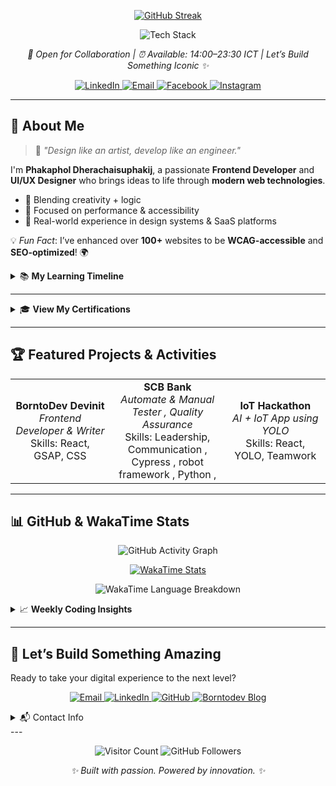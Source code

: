 

<p align="center">
  <a href="https://github.com/GodzK">
    <img src="https://git-hub-streak-stats.vercel.app?user=GodzK&theme=transparent&hide_border=true&background=00000000&fire=ff6bcb&ring=00eaff&currStreakNum=d4e4ff&currStreakLabel=00eaff&sideNums=d4e4ff&sideLabels=d4e4ff" alt="GitHub Streak">
  </a>
</p>
<p align="center">
  <img src="https://skillicons.dev/icons?i=js,ts,react,nextjs,nodejs,nuxtjs,tailwind,mui,python,java,go,mysql,figma,aws" alt="Tech Stack">
</p>
<p align="center">
  <em>🚀 Open for Collaboration | ⏰ Available: 14:00–23:30 ICT | Let’s Build Something Iconic ✨</em>
</p>

<p align="center">
  <a href="https://linkedin.com/in/phakaphol">
    <img src="https://img.shields.io/badge/LinkedIn-0A66C2?style=for-the-badge&logo=linkedin&logoColor=white" alt="LinkedIn">
  </a>
  <a href="mailto:godzk25@gmail.com">
    <img src="https://img.shields.io/badge/Email-D14836?style=for-the-badge&logo=gmail&logoColor=white" alt="Email">
  </a>
  <a href="https://www.facebook.com/phakaphol.dherachaisuphakij/">
    <img src="https://img.shields.io/badge/Facebook-1877F2?style=for-the-badge&logo=facebook&logoColor=white" alt="Facebook">
  </a>
  <a href="https://www.instagram.com/pk._tcsk/">
    <img src="https://img.shields.io/badge/Instagram-E4405F?style=for-the-badge&logo=instagram&logoColor=white" alt="Instagram">
  </a>
</p>

---

## 🌟 About Me

> 🎨 *"Design like an artist, develop like an engineer."*

I'm **Phakaphol Dherachaisuphakij**, a passionate **Frontend Developer** and **UI/UX Designer** who brings ideas to life through **modern web technologies**.

- 🧠 Blending creativity + logic  
- 🚀 Focused on performance & accessibility  
- 💼 Real-world experience in design systems & SaaS platforms  

💡 *Fun Fact*: I’ve enhanced over **100+** websites to be **WCAG-accessible** and **SEO-optimized**! 🌍

<details>
  <summary>📚 <strong>My Learning Timeline</strong></summary>

- 📘 **2024** – Mastered React, Next.js, Tailwind  
- ☁️ **2025** – Diving deep into AWS, GraphQL  
- 🧪 **Now** – UI testing + design systems in Figma  
</details>

---
<details>
  <summary>🎓 <strong>View My Certifications</strong></summary>

- 🥇 React Professional – freeCodeCamp (2024)  
- ☁️ AWS Cloud Practitioner – AWS (2025)  
- 🎨 UI/UX Fundamentals – Coursera (2024)  
</details>

---

## 🏆 Featured Projects & Activities

<table align="center">
  <tr>
    <td align="center" width="300">
      <strong>BorntoDev Devinit</strong><br>
      <em>Frontend Developer & Writer</em><br>
      Skills: React, GSAP, CSS
    </td>
    <td align="center" width="300">
      <strong>SCB Bank</strong><br>
      <em>Automate & Manual Tester , Quality Assurance</em><br>
      Skills: Leadership, Communication , Cypress , robot framework , Python ,
    </td>
    <td align="center" width="300">
      <strong>IoT Hackathon</strong><br>
      <em>AI + IoT App using YOLO</em><br>
      Skills: React, YOLO, Teamwork
    </td>
  </tr>
</table>

---

## 📊 GitHub & WakaTime Stats

<p align="center">
  <img src="https://github-readme-activity-graph.vercel.app/graph?username=GodzK&theme=react-dark&hide_border=true&color=00eaff&line=ff6bcb&point=d4e4ff&area=true" alt="GitHub Activity Graph">
</p>

<p align="center">
  <a href="https://wakatime.com/@984daca2-1327-4d0b-b661-d23dc3c18db1">
    <img src="https://wakatime.com/badge/user/984daca2-1327-4d0b-b661-d23dc3c18db1.svg" alt="WakaTime Stats">
  </a>
</p>

<p align="center">
  <img src="https://github-readme-stats.vercel.app/api/wakatime?username=GodzK&theme=transparent&layout=compact&hide_border=true&bg_color=00000000&title_color=00eaff&text_color=d4e4ff&icon_color=ff6bcb" alt="WakaTime Language Breakdown">
</p>

<details>
  <summary>📈 <strong>Weekly Coding Insights</strong></summary>

🛠️ Improving in:
- ⚛️ React & TypeScript  
- ☁️ AWS CI/CD Pipelines  
- 🎨 UI polishing with Figma prototypes  
</details>

---

## 🚀 Let’s Build Something Amazing

Ready to take your digital experience to the next level?

<p align="center">
  <a href="mailto:godzk25@gmail.com">
    <img src="https://img.shields.io/badge/Email-D14836?style=for-the-badge&logo=gmail&logoColor=white" alt="Email">
  </a>
  <a href="https://linkedin.com/in/phakaphol">
    <img src="https://img.shields.io/badge/LinkedIn-0A66C2?style=for-the-badge&logo=linkedin&logoColor=white" alt="LinkedIn">
  </a>
  <a href="https://github.com/GodzK">
    <img src="https://img.shields.io/badge/GitHub-181717?style=for-the-badge&logo=github&logoColor=white" alt="GitHub">
  </a>
  <a href="https://www.borntodev.com/author/godzk25gmail-com/">
    <img src="https://img.shields.io/badge/Borntodev-FF5733?style=for-the-badge&logo=blogger&logoColor=white" alt="Borntodev Blog">
  </a>
</p>

<details>
  <summary>📬 Contact Info</summary>

- 📧 **Email**: godzk25@gmail.com  
- 👔 **LinkedIn**: [phakaphol](https://www.linkedin.com/in/phakaphol-dherachaisuprakij-1092ab256/)  
- 🌐 **Portfolio**: [godzk.dev](https://kmutt-phakaphol.vercel.app/)  
- 📸 **Instagram**: [@pk._tcsk](https://www.instagram.com/pk._tcsk/)  

</details>
---
<p align="center">
  <img src="https://visitor-badge.laobi.icu/badge?page_id=GodzK.GodzK" alt="Visitor Count">
  <img src="https://img.shields.io/github/followers/GodzK?label=Followers&style=social" alt="GitHub Followers">
</p>

<p align="center">
  <em>✨ Built with passion. Powered by innovation. ✨</em>
</p>

